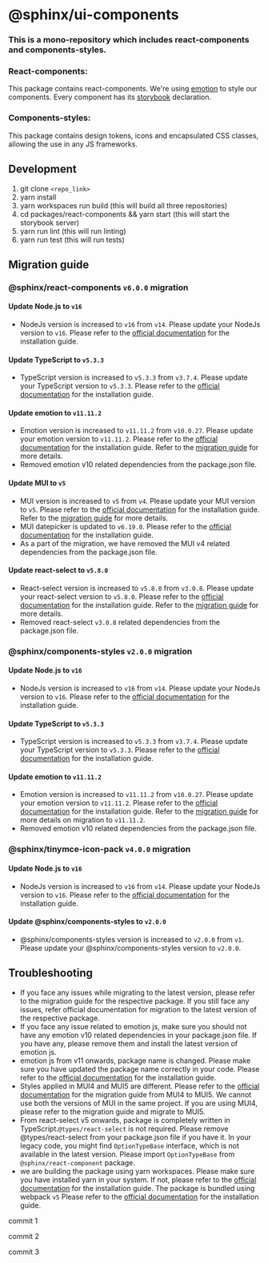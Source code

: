 # @sphinx/ui-components

### This is a mono-repository which includes react-components and components-styles.

### React-components:

This package contains react-components. We're using [emotion](https://emotion.sh) to style our components. Every component has its [storybook](https://storybook.js.org) declaration.

### Components-styles:

This package contains design tokens, icons and encapsulated CSS classes, allowing the use in any JS frameworks.

## Development
1. git clone `<repo_link>`
2. yarn install
3. yarn workspaces run build  (this will build all three repositories)
4. cd packages/react-components && yarn start (this will start the storybook server)
5. yarn run lint (this will run linting)
6. yarn run test (this will run tests)

## Migration guide

### @sphinx/react-components `v6.0.0` migration
#### Update Node.js to `v16`
 - NodeJs version is increased to `v16` from `v14`. Please update your NodeJs version to `v16`. Please refer to the [official documentation](https://nodejs.org/en/download/) for the installation guide.

#### Update TypeScript to `v5.3.3`
 - TypeScript version is increased to `v5.3.3` from `v3.7.4`. Please update your TypeScript version to `v5.3.3`. Please refer to the [official documentation](https://www.typescriptlang.org/download) for the installation guide.

#### Update emotion to `v11.11.2`
 - Emotion version is increased to `v11.11.2` from `v10.0.27`. Please update your emotion version to `v11.11.2`. Please refer to the [official documentation](https://emotion.sh/docs/install) for the installation guide. Refer to the [migration guide](https://emotion.sh/docs/emotion-11) for more details.
 - Removed emotion v10 related dependencies from the package.json file.

#### Update MUI to `v5`
 - MUI version is increased to `v5` from `v4`. Please update your MUI version to `v5`. Please refer to the [official documentation](https://mui.com/getting-started/installation/) for the installation guide. Refer to the [migration guide](https://mui.com/material-ui/migration/migration-v4/) for more details.
 - MUI datepicker is updated to `v6.19.0`. Please refer to the [official documentation](https://mui.com/components/pickers/) for the installation guide.
 - As a part of the migration, we have removed the MUI v4 related dependencies from the package.json file.

#### Update react-select to `v5.8.0`
 - React-select version is increased to `v5.8.0` from `v3.0.8`. Please update your react-select version to `v5.8.0`. Please refer to the [official documentation](https://react-select.com/home) for the installation guide. Refer to the [migration guide](https://react-select.com/migration) for more details.
 - Removed react-select `v3.0.8` related dependencies from the package.json file.

### @sphinx/components-styles `v2.0.0` migration
#### Update Node.js to `v16`
 - NodeJs version is increased to `v16` from `v14`. Please update your NodeJs version to `v16`. Please refer to the [official documentation](https://nodejs.org/en/download/) for the installation guide.

#### Update TypeScript to `v5.3.3`
 - TypeScript version is increased to `v5.3.3` from `v3.7.4`. Please update your TypeScript version to `v5.3.3`. Please refer to the [official documentation](https://www.typescriptlang.org/download) for the installation guide.

#### Update emotion to `v11.11.2`
- Emotion version is increased to `v11.11.2` from `v10.0.27`. Please update your emotion version to `v11.11.2`. Please refer to the [official documentation](https://emotion.sh/docs/install) for the installation guide. Refer to the [migration guide](https://emotion.sh/docs/emotion-11) for more details on migration to `v11.11.2`.
- Removed emotion v10 related dependencies from the package.json file.

### @sphinx/tinymce-icon-pack `v4.0.0` migration
#### Update Node.js to `v16`
 - NodeJs version is increased to `v16` from `v14`. Please update your NodeJs version to `v16`. Please refer to the [official documentation](https://nodejs.org/en/download/) for the installation guide.

#### Update @sphinx/components-styles to `v2.0.0`
 - @sphinx/components-styles version is increased to `v2.0.0` from `v1`. Please update your @sphinx/components-styles version to `v2.0.0`.

## Troubleshooting
- If you face any issues while migrating to the latest version, please refer to the migration guide for the respective package. If you still face any issues, refer official documentation for migration to the latest version of the respective package.
- If you face any issue related to emotion js, make sure you should not have any emotion v10 related dependencies in your package.json file. If you have any, please remove them and install the latest version of emotion js.
- emotion js from v11 onwards, package name is changed. Please make sure you have updated the package name correctly in your code. Please refer to the [official documentation](https://emotion.sh/docs/install) for the installation guide.
- Styles applied in MUI4 and MUI5 are different. Please refer to the [official documentation](https://mui.com/guides/migration-v4/) for the migration guide from MUI4 to MUI5. We cannot use both the versions of MUI in the same project. If you are using MUI4, please refer to the migration guide and migrate to MUI5.
- From react-select v5 onwards, package is completely written in TypeScript.`@types/react-select` is not required. Please remove @types/react-select from your package.json file if you have it. In your legacy code, you might find `OptionTypeBase` interface, which is not available in the latest version. Please import `OptionTypeBase` from `@sphinx/react-component` package.     
- we are building the package using yarn workspaces. Please make sure you have installed yarn in your system. If not, please refer to the [official documentation](https://classic.yarnpkg.com/en/docs/install) for the installation guide. The package is bundled using webpack `v5` Please refer to the [official documentation](https://webpack.js.org/guides/installation/) for the installation guide.

commit 1


commit 2


commit 3
